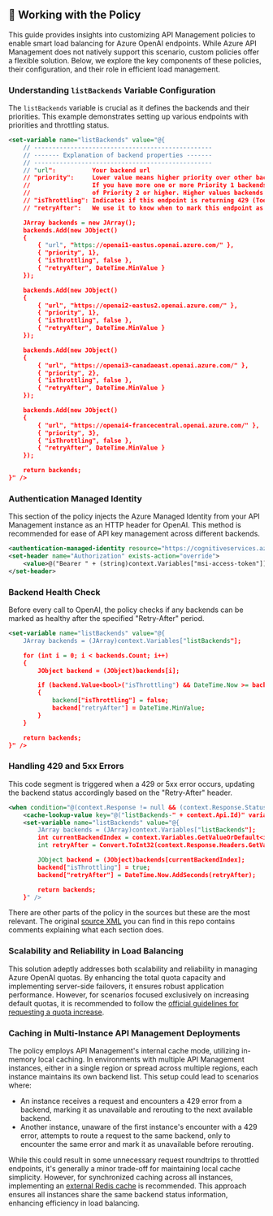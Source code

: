 ## :page_with_curl: Working with the Policy

This guide provides insights into customizing API Management policies to enable smart load balancing for Azure OpenAI endpoints. While Azure API Management does not natively support this scenario, custom policies offer a flexible solution. Below, we explore the key components of these policies, their configuration, and their role in efficient load management.

### Understanding `listBackends` Variable Configuration

The `listBackends` variable is crucial as it defines the backends and their priorities. This example demonstrates setting up various endpoints with priorities and throttling status. 

```xml
<set-variable name="listBackends" value="@{
    // -------------------------------------------------
    // ------- Explanation of backend properties -------
    // -------------------------------------------------
    // "url":          Your backend url
    // "priority":     Lower value means higher priority over other backends. 
    //                 If you have more one or more Priority 1 backends, they will always be used instead
    //                 of Priority 2 or higher. Higher values backends will only be used if your lower values (top priority) are all throttling.
    // "isThrottling": Indicates if this endpoint is returning 429 (Too many requests) currently
    // "retryAfter":   We use it to know when to mark this endpoint as healthy again after we received a 429 response

    JArray backends = new JArray();
    backends.Add(new JObject()
    {
        { "url", "https://openai1-eastus.openai.azure.com/" },
        { "priority", 1},
        { "isThrottling", false }, 
        { "retryAfter", DateTime.MinValue } 
    });

    backends.Add(new JObject()
    {
        { "url", "https://openai2-eastus2.openai.azure.com/" },
        { "priority", 1},
        { "isThrottling", false },
        { "retryAfter", DateTime.MinValue }
    });

    backends.Add(new JObject()
    {
        { "url", "https://openai3-canadaeast.openai.azure.com/" },
        { "priority", 2},
        { "isThrottling", false },
        { "retryAfter", DateTime.MinValue }
    });

    backends.Add(new JObject()
    {
        { "url", "https://openai4-francecentral.openai.azure.com/" },
        { "priority", 3},
        { "isThrottling", false },
        { "retryAfter", DateTime.MinValue }
    });

    return backends;   
}" />
```

### Authentication Managed Identity

This section of the policy injects the Azure Managed Identity from your API Management instance as an HTTP header for OpenAI. This method is recommended for ease of API key management across different backends. 
```xml
<authentication-managed-identity resource="https://cognitiveservices.azure.com" output-token-variable-name="msi-access-token" ignore-error="false" />
<set-header name="Authorization" exists-action="override">
    <value>@("Bearer " + (string)context.Variables["msi-access-token"])</value>
</set-header>
```

### Backend Health Check

Before every call to OpenAI, the policy checks if any backends can be marked as healthy after the specified "Retry-After" period.
```xml
<set-variable name="listBackends" value="@{
    JArray backends = (JArray)context.Variables["listBackends"];

    for (int i = 0; i < backends.Count; i++)
    {
        JObject backend = (JObject)backends[i];

        if (backend.Value<bool>("isThrottling") && DateTime.Now >= backend.Value<DateTime>("retryAfter"))
        {
            backend["isThrottling"] = false;
            backend["retryAfter"] = DateTime.MinValue;
        }
    }

    return backends; 
}" />
```

### Handling 429 and 5xx Errors

This code segment is triggered when a 429 or 5xx error occurs, updating the backend status accordingly based on the "Retry-After" header. 
```xml
<when condition="@(context.Response != null && (context.Response.StatusCode == 429 || context.Response.StatusCode.ToString().StartsWith("5")) )">
    <cache-lookup-value key="@("listBackends-" + context.Api.Id)" variable-name="listBackends" />
    <set-variable name="listBackends" value="@{
        JArray backends = (JArray)context.Variables["listBackends"];
        int currentBackendIndex = context.Variables.GetValueOrDefault<int>("backendIndex");
        int retryAfter = Convert.ToInt32(context.Response.Headers.GetValueOrDefault("Retry-After", "10"));

        JObject backend = (JObject)backends[currentBackendIndex];
        backend["isThrottling"] = true;
        backend["retryAfter"] = DateTime.Now.AddSeconds(retryAfter);

        return backends;      
    }" />
```

There are other parts of the policy in the sources but these are the most relevant. The original [source XML](apim-policy.xml) you can find in this repo contains comments explaining what each section does.

### Scalability and Reliability in Load Balancing

This solution adeptly addresses both scalability and reliability in managing Azure OpenAI quotas. By enhancing the total quota capacity and implementing server-side failovers, it ensures robust application performance. However, for scenarios focused exclusively on increasing default quotas, it is recommended to follow the [official guidelines for requesting a quota increase](https://learn.microsoft.com/azure/ai-services/openai/quotas-limits#how-to-request-increases-to-the-default-quotas-and-limits).

### Caching in Multi-Instance API Management Deployments

The policy employs API Management's internal cache mode, utilizing in-memory local caching. In environments with multiple API Management instances, either in a single region or spread across multiple regions, each instance maintains its own backend list. This setup could lead to scenarios where:

- An instance receives a request and encounters a 429 error from a backend, marking it as unavailable and rerouting to the next available backend.
- Another instance, unaware of the first instance's encounter with a 429 error, attempts to route a request to the same backend, only to encounter the same error and mark it as unavailable before rerouting.

While this could result in some unnecessary request roundtrips to throttled endpoints, it's generally a minor trade-off for maintaining local cache simplicity. However, for synchronized caching across all instances, implementing an [external Redis cache](https://learn.microsoft.com/azure/api-management/api-management-howto-cache-external) is recommended. This approach ensures all instances share the same backend status information, enhancing efficiency in load balancing.
